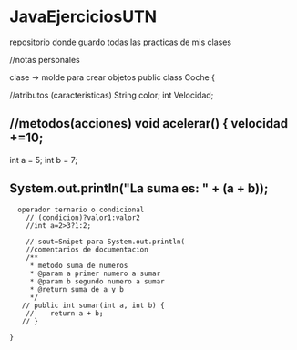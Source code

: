 # JavaEjerciciosUTN
repositorio donde guardo todas las practicas de mis clases

//notas personales

clase -> molde para crear objetos 
public class Coche {

  //atributos  (caracteristicas)
  String color;
  int Velocidad;

  //metodos(acciones)
  void acelerar() {
  velocidad +=10;
---
  int a = 5;
int b = 7;

System.out.println("La suma es: " + (a + b));
---
      operador ternario o condicional
        // (condicion)?valor1:valor2
        //int a=2>3?1:2;

        // sout=Snipet para System.out.println(
        //comentarios de documentacion
        /**
         * metodo suma de numeros
         * @param a primer numero a sumar
         * @param b segundo numero a sumar
         * @return suma de a y b
         */
       // public int sumar(int a, int b) {
        //    return a + b;
       // }

    }
